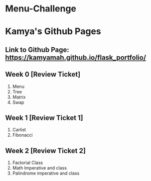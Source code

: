 # Menu-Challenge

# Kamya's Github Pages

## Link to Github Page: https://kamyamah.github.io/flask_portfolio/

## Week 0 [Review Ticket]
1. Menu
2. Tree
3. Matrix
4. Swap

## Week 1 [Review Ticket 1]
1. Carlist
2. Fibonacci

## Week 2 [Review Ticket 2]
1. Factorial Class
2. Math Imperative and class
3. Palindrome imperative and class
